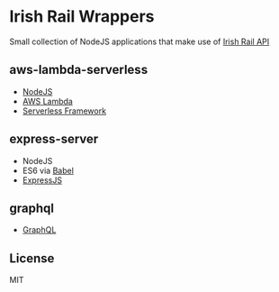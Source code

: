 # Irish Rail Wrappers

Small collection of NodeJS applications that make use of [Irish Rail API](http://api.irishrail.ie/realtime/)

## aws-lambda-serverless
* [NodeJS](https://nodejs.org/en/)
* [AWS Lambda](https://aws.amazon.com/lambda/)
* [Serverless Framework](https://serverless.com/) 

## express-server
* NodeJS
* ES6 via [Babel](https://babeljs.io/)
* [ExpressJS](https://expressjs.com/)

## graphql
* [GraphQL](http://graphql.org/)


## License
MIT